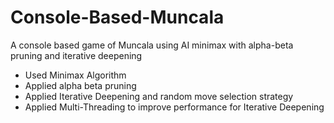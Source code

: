 # Console-Based-Muncala
A console based game of Muncala using AI minimax with alpha-beta pruning and iterative deepening
  - Used Minimax Algorithm
  - Applied alpha beta pruning
  - Applied Iterative Deepening and random move selection strategy
  - Applied Multi-Threading to improve performance for Iterative Deepening
